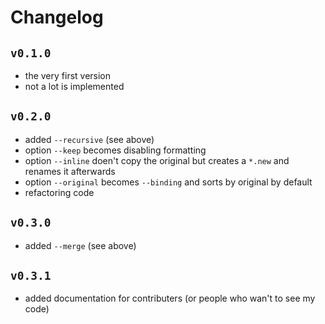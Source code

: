 # Changelog

## `v0.1.0`
- the very first version
- not a lot is implemented

## `v0.2.0`
- added `--recursive` (see above)
- option `--keep` becomes disabling formatting
- option `--inline` doen't copy the original but creates a `*.new` and renames it afterwards
- option `--original` becomes `--binding` and sorts by original by default
- refactoring code

## `v0.3.0`
- added `--merge` (see above)

## `v0.3.1`
- added documentation for contributers (or people who wan't to see my code)
